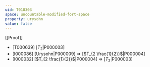 ```yaml
---
uid: T018303
space: uncountable-modified-fort-space
property: urysohn
value: false
---
```

[[Proof]]

* [T000639] [$T_2$|P000003]
* [I000086] [Urysohn|P000009] => [$T_{2 \frac{1}{2}}$|P000004]
* [I000032] [$T_{2 \frac{1}{2}}$|P000004] => [$T_2$|P000003]

